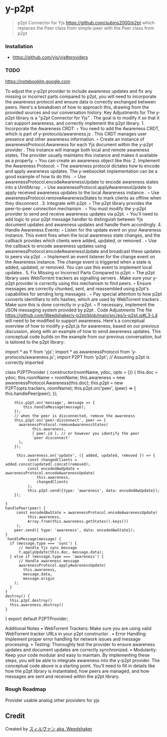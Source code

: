 # y-p2pt

> p2pt Connector for Yjs https://github.com/subins2000/p2pt which replaces the Peer class from simple-peer with the Peer class from p2pt


### Installation

- https://github.com/yjs/yjs#providers


### TODO

https://notebooklm.google.com

To adjust the y-p2pt provider to include awareness updates and fix any missing or incorrect parts compared to p2pt, you will need to incorporate the awareness protocol and ensure data is correctly exchanged between peers. Here's a breakdown of how to approach this, drawing from the provided sources and our conversation history:
Key Adjustments for 
The y-p2pt library is a "p2pt Connector for Yjs"
. The goal is to modify it so that it can support awareness, and correctly implement the p2pt library.
1.
Incorporate the Awareness CRDT:
◦
You need to add the Awareness CRDT, which is part of y-protocols/awareness.js
. This CRDT manages user presence and other awareness information.
◦
Create an instance of awarenessProtocol.Awareness for each Yjs document within the y-p2pt provider
. This instance will manage both local and remote awareness states. The provider usually maintains this instance and makes it available as a property.
◦
You can create an awareness object like this:
2.
Implement the Awareness Protocol:
◦
The awareness protocol dictates how to encode and apply awareness updates. The y-websocket implementation can be a good example of how to do this
.
◦
Use awarenessProtocol.encodeAwarenessUpdate to encode awareness states into a Uint8Array
.
◦
Use awarenessProtocol.applyAwarenessUpdate to apply received awareness updates to the local Awareness instance
.
◦
Use awarenessProtocol.removeAwarenessStates to mark clients as offline when they disconnect
.
3.
Integrate with p2pt:
◦
The p2pt library provides the peer-to-peer connection mechanism
.
◦
You must modify the y-p2pt provider to send and receive awareness updates via p2pt.
◦
You'll need to add logic to your p2pt message handler to distinguish between Yjs document updates and awareness updates and handle them accordingly.
4.
Handle Awareness Events:
◦
Listen for the update event on your Awareness instance. This event fires when the local awareness state changes, and the callback provides which clients were added, updated, or removed
.
◦
Use the callback to encode awareness updates using awarenessProtocol.encodeAwarenessUpdate and broadcast these updates to peers via p2pt
.
◦
Implement an event listener for the change event on the Awareness instance. The change event is triggered when a state is added, updated, or removed. You can use this event to implement local updates
.
5.
Fix Missing or Incorrect Parts Compared to p2pt:
◦
The p2pt library uses WebTorrent trackers as signalling servers
. Make sure your y-p2pt provider is correctly using this mechanism to find peers.
◦
Ensure messages are correctly chunked, sent, and reassembled using p2pt's capabilities for sending long messages
.
◦
Pay special attention to how p2pt converts identifiers to info hashes, which are used by WebTorrent trackers
.  Make sure this is done correctly in y-p2pt.
◦
If necessary, implement the JSON messaging system provided by p2pt
.
Code Adjustments
The file https://github.com/Weedshaker/y-p2pt/blob/main/src/es/y-p2pt.js#L3-L4 will need to be modified to support awareness. Here's a conceptual overview of how to modify y-p2pt.js for awareness, based on our previous discussion, along with an example of how to send awareness updates. This conceptual code builds on the example from our previous conversation, but is tailored to the p2pt library:

import * as Y from 'yjs';
import * as awarenessProtocol from 'y-protocols/awareness.js';
import P2PT from 'p2pt'; // Assuming p2pt is correctly imported

class P2PTProvider {
    constructor(roomName, ydoc, opts = {}) {
        this.doc = ydoc;
        this.roomName = roomName;
        this.awareness = new awarenessProtocol.Awareness(this.doc);
        this.p2pt = new P2PT(opts.trackers, roomName);
        this.p2pt.on('peer', (peer) => {
          this.handlePeer(peer);
        });

        this.p2pt.on('message', message => {
            this.handleMessage(message);
        });
        // when the peer is disconnected, remove the awareness
        this.p2pt.on('peer-disconnect', peer => {
          awarenessProtocol.removeAwarenessStates(
                this.awareness,
                [ peer.id ], // or however you identify the peer
                'peer disconnect'
          );
        });
        
         this.awareness.on('update', ({ added, updated, removed }) => {
              const changedClients = added.concat(updated).concat(removed);
              const encodedAwUpdate = awarenessProtocol.encodeAwarenessUpdate(
                  this.awareness,
                  changedClients
              );
              this.p2pt.send({type: 'awareness', data: encodedAwUpdate});
        });
        
    }
    handlePeer(peer) {
         const encodedAwState = awarenessProtocol.encodeAwarenessUpdate(
              this.awareness,
              Array.from(this.awareness.getStates().keys())
         );
        peer.send({ type: 'awareness', data: encodedAwState});
    }
     handleMessage(message) {
      if (message.type === 'sync') {
          // Handle Yjs sync message
          Y.applyUpdate(this.doc, message.data);
      } else if (message.type === 'awareness') {
          // Handle awareness message
          awarenessProtocol.applyAwarenessUpdate(
            this.awareness,
            message.data,
            message.origin
        );
      }
    }
    destroy() {
      this.p2pt.destroy()
      this.awareness.destroy()
    }
}
export default P2PTProvider;

Additional Notes
•
WebTorrent Trackers: Make sure you are using valid WebTorrent tracker URLs in your p2pt constructor
.
•
Error Handling: Implement proper error handling for network issues and message processing.
•
Testing: Thoroughly test the provider to ensure awareness updates and document updates are correctly synchronized.
•
Modularity:  Keep your code modular and easy to maintain.
By implementing these steps, you will be able to integrate awareness into the y-p2pt provider. The conceptual code above is a starting point. You'll need to fill in details like how the p2pt library is instantiated, how peers are managed, and how messages are sent and received within the p2pt library.


### Rough Roadmap

Provider usable analog other providers for yjs

## Credit

Created by [スィルヴァン aka. Weedshaker](https://github.com/Weedshaker)
